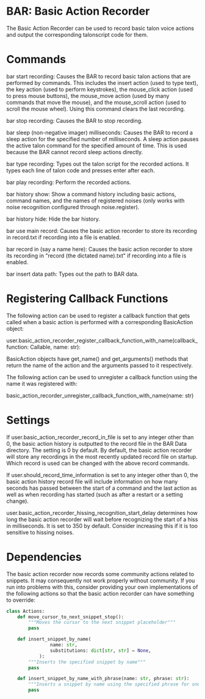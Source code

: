 # BAR: Basic Action Recorder
The Basic Action Recorder can be used to record basic talon voice actions and output the corresponding talonscript code for them.

# Commands
bar start recording: Causes the BAR to record basic talon actions that are performed by commands. This includes the insert action (used to type text), the key action (used to perform keystrokes), the mouse_click action (used to press mouse buttons), the mouse_move action (used by many commands that move the mouse), and the mouse_scroll action (used to scroll the mouse wheel). Using this command clears the last recording.

bar stop recording: Causes the BAR to stop recording.

bar sleep (non-negative imager) milliseconds: Causes the BAR to record a sleep action for the specified number of milliseconds. A sleep action pauses the active talon command for the specified amount of time. This is used because the BAR cannot record sleep actions directly.

bar type recording: Types out the talon script for the recorded actions. It types each line of talon code and presses enter after each. 

bar play recording: Perform the recorded actions.

bar history show: Show a command history including basic actions, command names, and the names of registered noises (only works with noise recognition configured through noise.register). 

bar history hide: Hide the bar history. 

bar use main record: Causes the basic action recorder to store its recording in record.txt if recording into a file is enabled.

bar record in (say a name here): Causes the basic action recorder to store its recording in "record (the dictated name).txt" if recording into a file is enabled.

bar insert data path: Types out the path to BAR data.

# Registering Callback Functions

The following action can be used to register a callback function that gets called when a basic action is performed with a corresponding BasicAction object:

user.basic_action_recorder_register_callback_function_with_name(callback_function: Callable, name: str):

BasicAction objects have get_name() and get_arguments() methods that return the name of the action and the arguments passed to it respectively.

The following action can be used to unregister a callback function using the name it was registered with: 

basic_action_recorder_unregister_callback_function_with_name(name: str)

# Settings
If user.basic_action_recorder_record_in_file is set to any integer other than 0, the basic action history is outputted to the record file in the BAR Data directory. The setting is 0 by default. By default, the basic action recorder will store any recordings in the most recently updated record file on startup. Which record is used can be changed with the above record commands. 

If user.should_record_time_information is set to any integer other than 0, the basic action history record file will include information on how many seconds has passed between the start of a command and the last action as well as when recording has started (such as after a restart or a setting change). 

user.basic_action_recorder_hissing_recognition_start_delay determines how long the basic action recorder will wait before recognizing the start of a hiss in milliseconds. It is set to 350 by default. Consider increasing this if it is too sensitive to hissing noises. 

# Dependencies
The basic action recorder now records some community actions related to snippets. It may consequently not work properly without community. If you run into problems with this, consider providing your own implementations of the following actions so that the basic action recorder can have something to override: 

```python
class Actions:
	def move_cursor_to_next_snippet_stop():
		"""Moves the cursor to the next snippet placeholder"""
		pass

	def insert_snippet_by_name(
				name: str,
				substitutions: dict[str, str] = None,
			):
		"""Inserts the specified snippet by name"""
		pass

	def insert_snippet_by_name_with_phrase(name: str, phrase: str):
		"""Inserts a snippet by name using the specified phrase for one of the snippet holes"""
		pass
```

